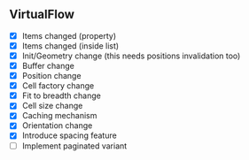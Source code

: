 ## VirtualFlow

- [x] Items changed (property)
- [x] Items changed (inside list)
- [x] Init/Geometry change (this needs positions invalidation too)
- [x] Buffer change
- [x] Position change
- [x] Cell factory change
- [x] Fit to breadth change
- [x] Cell size change
- [x] Caching mechanism
- [x] Orientation change
- [x] Introduce spacing feature
- [ ] Implement paginated variant
